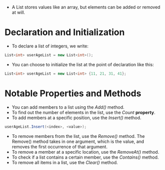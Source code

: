 - A List stores values like an array, but elements can be added or removed at will.
# Declaration and Initialization
- To declare a list of integers, we write:
```csharp
List<int> userAgeList = new List<int>();
```
- You can choose to initialize the list at the point of declaration like this:
```csharp
List<int> userAgeList = new List<int> {11, 21, 31, 41};
```
# Notable Properties and Methods
- You can add members to a list using the *Add()* method.
- To find out the number of elements in the list, use the *Count* **property**.
- To add members at a specific position, use the *Insert()* method.
```csharp
userAgeList.Insert(<index>, <value>);
```
- To remove members from the list, use the *Remove()* method. The Remove() method takes in one argument, which is the value, and removes the first occurrence of that argument.
- To remove a member at a specific location, use the *RemoveAt()* method.
- To check if a list contains a certain member, use the *Contains()* method.
- To remove all items in a list, use the *Clear()* method.
